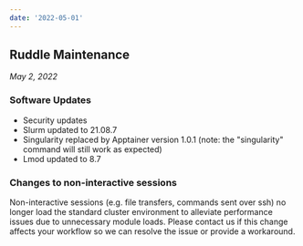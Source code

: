 ```yaml
---
date: '2022-05-01'
---
```


## Ruddle Maintenance
_May 2, 2022_

### Software Updates

- Security updates
- Slurm updated to 21.08.7
- Singularity replaced by Apptainer version 1.0.1 (note: the "singularity" command will still work as expected)
- Lmod updated to 8.7

### Changes to non-interactive sessions

Non-interactive sessions (e.g. file transfers, commands sent over ssh) no longer load the standard cluster environment to alleviate performance issues due to unnecessary module loads.
Please contact us if this change affects your workflow so we can resolve the issue or provide a workaround.